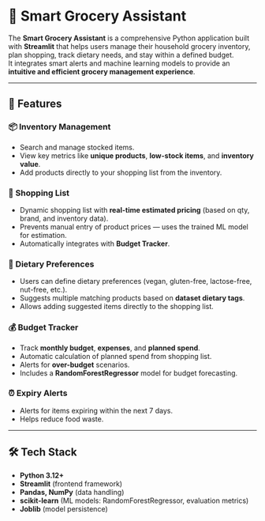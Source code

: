 # 🛒 Smart Grocery Assistant

The **Smart Grocery Assistant** is a comprehensive Python application built with **Streamlit** that helps users manage their household grocery inventory, plan shopping, track dietary needs, and stay within a defined budget.  
It integrates smart alerts and machine learning models to provide an **intuitive and efficient grocery management experience**.

---

## 🚀 Features

### 📦 Inventory Management
- Search and manage stocked items.
- View key metrics like **unique products**, **low-stock items**, and **inventory value**.
- Add products directly to your shopping list from the inventory.

### 🛒 Shopping List
- Dynamic shopping list with **real-time estimated pricing** (based on qty, brand, and inventory data).
- Prevents manual entry of product prices — uses the trained ML model for estimation.
- Automatically integrates with **Budget Tracker**.

### 🥗 Dietary Preferences
- Users can define dietary preferences (vegan, gluten-free, lactose-free, nut-free, etc.).
- Suggests multiple matching products based on **dataset dietary tags**.
- Allows adding suggested items directly to the shopping list.

### 💰 Budget Tracker
- Track **monthly budget**, **expenses**, and **planned spend**.
- Automatic calculation of planned spend from shopping list.
- Alerts for **over-budget** scenarios.
- Includes a **RandomForestRegressor** model for budget forecasting.

### ⏰ Expiry Alerts
- Alerts for items expiring within the next 7 days.
- Helps reduce food waste.

---

## 🛠️ Tech Stack

- **Python 3.12+**
- **Streamlit** (frontend framework)
- **Pandas, NumPy** (data handling)
- **scikit-learn** (ML models: RandomForestRegressor, evaluation metrics)
- **Joblib** (model persistence)


